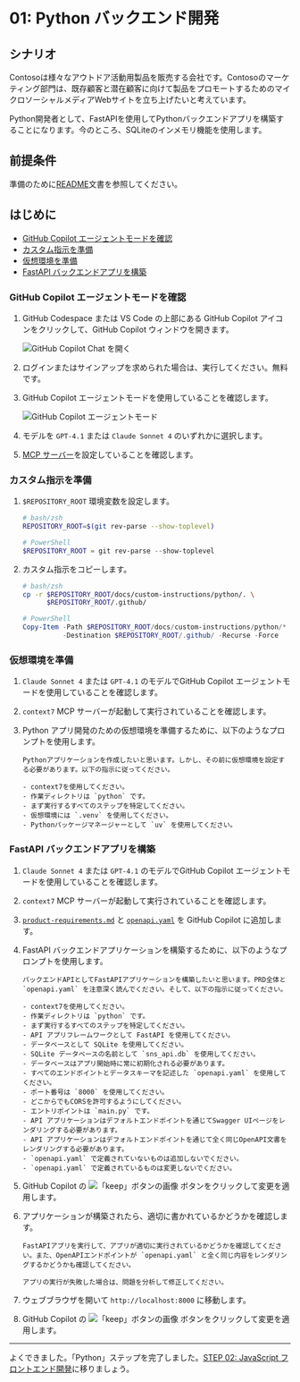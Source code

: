 # 01: Python バックエンド開発

## シナリオ

Contosoは様々なアウトドア活動用製品を販売する会社です。Contosoのマーケティング部門は、既存顧客と潜在顧客に向けて製品をプロモートするためのマイクロソーシャルメディアWebサイトを立ち上げたいと考えています。

Python開発者として、FastAPIを使用してPythonバックエンドアプリを構築することになります。今のところ、SQLiteのインメモリ機能を使用します。

## 前提条件

準備のために[README](../README.md)文書を参照してください。

## はじめに

- [GitHub Copilot エージェントモードを確認](#github-copilot-エージェントモードを確認)
- [カスタム指示を準備](#カスタム指示を準備)
- [仮想環境を準備](#仮想環境を準備)
- [FastAPI バックエンドアプリを構築](#fastapi-バックエンドアプリを構築)

### GitHub Copilot エージェントモードを確認

1. GitHub Codespace または VS Code の上部にある GitHub Copilot アイコンをクリックして、GitHub Copilot ウィンドウを開きます。

   ![GitHub Copilot Chat を開く](../../docs/images/setup-02.png)

1. ログインまたはサインアップを求められた場合は、実行してください。無料です。
1. GitHub Copilot エージェントモードを使用していることを確認します。

   ![GitHub Copilot エージェントモード](../../docs/images/setup-03.png)

1. モデルを `GPT-4.1` または `Claude Sonnet 4` のいずれかに選択します。
1. [MCP サーバー](./00-setup.md#mcp-サーバーを設定)を設定していることを確認します。

### カスタム指示を準備

1. `$REPOSITORY_ROOT` 環境変数を設定します。

   ```bash
   # bash/zsh
   REPOSITORY_ROOT=$(git rev-parse --show-toplevel)
   ```

   ```powershell
   # PowerShell
   $REPOSITORY_ROOT = git rev-parse --show-toplevel
   ```

1. カスタム指示をコピーします。

    ```bash
    # bash/zsh
    cp -r $REPOSITORY_ROOT/docs/custom-instructions/python/. \
          $REPOSITORY_ROOT/.github/
    ```

    ```powershell
    # PowerShell
    Copy-Item -Path $REPOSITORY_ROOT/docs/custom-instructions/python/* `
              -Destination $REPOSITORY_ROOT/.github/ -Recurse -Force
    ```

### 仮想環境を準備

1. `Claude Sonnet 4` または `GPT-4.1` のモデルでGitHub Copilot エージェントモードを使用していることを確認します。
1. `context7` MCP サーバーが起動して実行されていることを確認します。
1. Python アプリ開発のための仮想環境を準備するために、以下のようなプロンプトを使用します。

    ```text
    Pythonアプリケーションを作成したいと思います。しかし、その前に仮想環境を設定する必要があります。以下の指示に従ってください。
    
    - context7を使用してください。
    - 作業ディレクトリは `python` です。
    - まず実行するすべてのステップを特定してください。
    - 仮想環境には `.venv` を使用してください。
    - Pythonパッケージマネージャーとして `uv` を使用してください。
    ```

### FastAPI バックエンドアプリを構築

1. `Claude Sonnet 4` または `GPT-4.1` のモデルでGitHub Copilot エージェントモードを使用していることを確認します。
1. `context7` MCP サーバーが起動して実行されていることを確認します。
1. [`product-requirements.md`](../product-requirements.md) と [`openapi.yaml`](../openapi.yaml) を GitHub Copilot に追加します。
1. FastAPI バックエンドアプリケーションを構築するために、以下のようなプロンプトを使用します。

    ```text
    バックエンドAPIとしてFastAPIアプリケーションを構築したいと思います。PRD全体と `openapi.yaml` を注意深く読んでください。そして、以下の指示に従ってください。
    
    - context7を使用してください。
    - 作業ディレクトリは `python` です。
    - まず実行するすべてのステップを特定してください。
    - API アプリフレームワークとして FastAPI を使用してください。
    - データベースとして SQLite を使用してください。
    - SQLite データベースの名前として `sns_api.db` を使用してください。
    - データベースはアプリ開始時に常に初期化される必要があります。
    - すべてのエンドポイントとデータスキーマを記述した `openapi.yaml` を使用してください。
    - ポート番号は `8000` を使用してください。
    - どこからでもCORSを許可するようにしてください。
    - エントリポイントは `main.py` です。
    - API アプリケーションはデフォルトエンドポイントを通じてSwagger UIページをレンダリングする必要があります。
    - API アプリケーションはデフォルトエンドポイントを通じて全く同じOpenAPI文書をレンダリングする必要があります。
    - `openapi.yaml` で定義されていないものは追加しないでください。
    - `openapi.yaml` で定義されているものは変更しないでください。
    ```

1. GitHub Copilot の ![「keep」ボタンの画像](https://img.shields.io/badge/keep-blue) ボタンをクリックして変更を適用します。
1. アプリケーションが構築されたら、適切に書かれているかどうかを確認します。

    ```text
    FastAPIアプリを実行して、アプリが適切に実行されているかどうかを確認してください。また、OpenAPIエンドポイントが `openapi.yaml` と全く同じ内容をレンダリングするかどうかも確認してください。

    アプリの実行が失敗した場合は、問題を分析して修正してください。
    ```

1. ウェブブラウザを開いて `http://localhost:8000` に移動します。
1. GitHub Copilot の ![「keep」ボタンの画像](https://img.shields.io/badge/keep-blue) ボタンをクリックして変更を適用します。

---

よくできました。「Python」ステップを完了しました。[STEP 02: JavaScript フロントエンド開発](./02-javascript.md)に移りましょう。